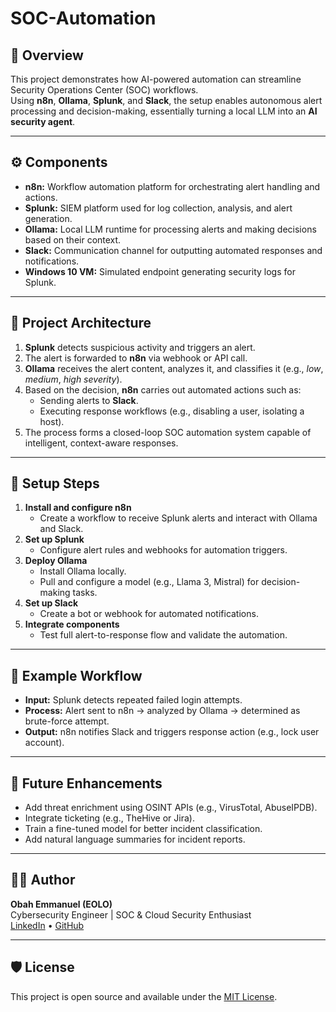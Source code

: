# SOC-Automation
## 🧠 Overview
This project demonstrates how AI-powered automation can streamline Security Operations Center (SOC) workflows.  
Using **n8n**, **Ollama**, **Splunk**, and **Slack**, the setup enables autonomous alert processing and decision-making, essentially turning a local LLM into an **AI security agent**.

---

## ⚙️ Components
- **n8n:** Workflow automation platform for orchestrating alert handling and actions.  
- **Splunk:** SIEM platform used for log collection, analysis, and alert generation.  
- **Ollama:** Local LLM runtime for processing alerts and making decisions based on their context.  
- **Slack:** Communication channel for outputting automated responses and notifications.  
- **Windows 10 VM:** Simulated endpoint generating security logs for Splunk.

---

## 🧩 Project Architecture
1. **Splunk** detects suspicious activity and triggers an alert.  
2. The alert is forwarded to **n8n** via webhook or API call.  
3. **Ollama** receives the alert content, analyzes it, and classifies it (e.g., *low*, *medium*, *high severity*).  
4. Based on the decision, **n8n** carries out automated actions such as:
   - Sending alerts to **Slack**.
   - Executing response workflows (e.g., disabling a user, isolating a host).
5. The process forms a closed-loop SOC automation system capable of intelligent, context-aware responses.

---

## 🧰 Setup Steps
1. **Install and configure n8n**
   - Create a workflow to receive Splunk alerts and interact with Ollama and Slack.
2. **Set up Splunk**
   - Configure alert rules and webhooks for automation triggers.
3. **Deploy Ollama**
   - Install Ollama locally.
   - Pull and configure a model (e.g., Llama 3, Mistral) for decision-making tasks.
4. **Set up Slack**
   - Create a bot or webhook for automated notifications.
5. **Integrate components**
   - Test full alert-to-response flow and validate the automation.

---

## 🧠 Example Workflow
- **Input:** Splunk detects repeated failed login attempts.  
- **Process:** Alert sent to n8n → analyzed by Ollama → determined as brute-force attempt.  
- **Output:** n8n notifies Slack and triggers response action (e.g., lock user account).

---

## 🧩 Future Enhancements
- Add threat enrichment using OSINT APIs (e.g., VirusTotal, AbuseIPDB).  
- Integrate ticketing (e.g., TheHive or Jira).  
- Train a fine-tuned model for better incident classification.  
- Add natural language summaries for incident reports.

---

## 🧑‍💻 Author
**Obah Emmanuel (EOLO)**  
Cybersecurity Engineer | SOC & Cloud Security Enthusiast  
[LinkedIn](https://www.linkedin.com/in/emmanuel-obah-8a0521333/) • [GitHub](https://github.com/obah2008)

---

## 🛡️ License
This project is open source and available under the [MIT License](LICENSE).
